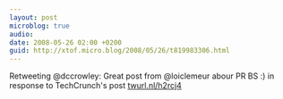 ```yaml
---
layout: post
microblog: true
audio: 
date: 2008-05-26 02:00 +0200
guid: http://xtof.micro.blog/2008/05/26/t819983306.html
---
```

Retweeting @dccrowley: Great post from @loiclemeur abour PR BS :) in response to TechCrunch's post [twurl.nl/h2rcj4](http://twurl.nl/h2rcj4)
